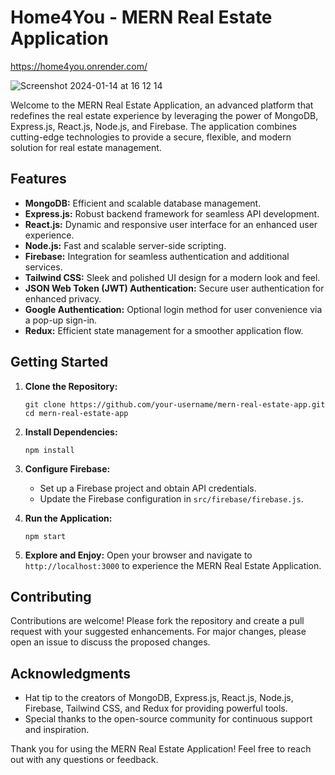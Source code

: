 # Home4You - MERN Real Estate Application
https://home4you.onrender.com/

![Screenshot 2024-01-14 at 16 12 14](https://github.com/Chuuch/MERN-Stack-Real-Estate/assets/78451418/5d798c6c-c4b8-4914-a5fd-6a6468a8b39e)


Welcome to the MERN Real Estate Application, an advanced platform that redefines the real estate experience by leveraging the power of MongoDB, Express.js, React.js, Node.js, and Firebase. The application combines cutting-edge technologies to provide a secure, flexible, and modern solution for real estate management.

## Features

- **MongoDB:** Efficient and scalable database management.
- **Express.js:** Robust backend framework for seamless API development.
- **React.js:** Dynamic and responsive user interface for an enhanced user experience.
- **Node.js:** Fast and scalable server-side scripting.
- **Firebase:** Integration for seamless authentication and additional services.
- **Tailwind CSS:** Sleek and polished UI design for a modern look and feel.
- **JSON Web Token (JWT) Authentication:** Secure user authentication for enhanced privacy.
- **Google Authentication:** Optional login method for user convenience via a pop-up sign-in.
- **Redux:** Efficient state management for a smoother application flow.

## Getting Started

1. **Clone the Repository:**
   ```
   git clone https://github.com/your-username/mern-real-estate-app.git
   cd mern-real-estate-app
   ```

2. **Install Dependencies:**
   ```
   npm install
   ```

3. **Configure Firebase:**
   - Set up a Firebase project and obtain API credentials.
   - Update the Firebase configuration in `src/firebase/firebase.js`.

4. **Run the Application:**
   ```
   npm start
   ```

5. **Explore and Enjoy:**
   Open your browser and navigate to `http://localhost:3000` to experience the MERN Real Estate Application.

## Contributing

Contributions are welcome! Please fork the repository and create a pull request with your suggested enhancements. For major changes, please open an issue to discuss the proposed changes.

## Acknowledgments

- Hat tip to the creators of MongoDB, Express.js, React.js, Node.js, Firebase, Tailwind CSS, and Redux for providing powerful tools.
- Special thanks to the open-source community for continuous support and inspiration.

Thank you for using the MERN Real Estate Application! Feel free to reach out with any questions or feedback.

